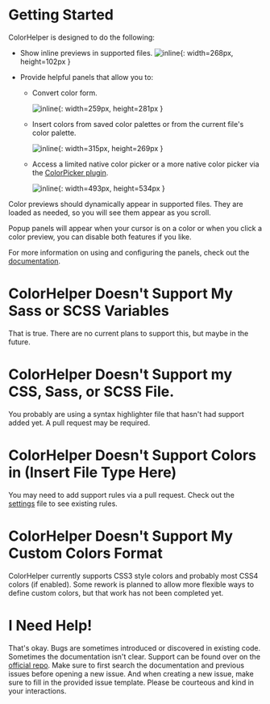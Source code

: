 # Getting Started

ColorHelper is designed to do the following:

- Show inline previews in supported files.
    ![inline](res://Packages/ColorHelper/docs/src/markdown/images/inline_previews.png){: width=268px, height=102px }

- Provide helpful panels that allow you to:
    - Convert color form.

        ![inline](res://Packages/ColorHelper/docs/src/markdown/images/color_info.png){: width=259px, height=281px }

    - Insert colors from saved color palettes or from the current file's color palette.

        ![inline](res://Packages/ColorHelper/docs/src/markdown/images/palettes.png){: width=315px, height=269px }

    - Access a limited native color picker or a more native color picker via the
    [ColorPicker plugin](https://codebyzach.github.io/sublime_color_helper/usage/#enable_color_picker).

        ![inline](res://Packages/ColorHelper/docs/src/markdown/images/alternate_color_picker.png){: width=493px, height=534px }

Color previews should dynamically appear in supported files.  They are loaded as needed, so you will see them appear as you scroll.

Popup panels will appear when your cursor is on a color or when you click a color preview, you can disable both features if you like.

For more information on using and configuring the panels, check out the [documentation](https://codebyzach.github.io/sublime_color_helper/usage/).

# ColorHelper Doesn't Support My Sass or SCSS Variables

That is true.  There are no current plans to support this, but maybe in the future.

# ColorHelper Doesn't Support my CSS, Sass, or SCSS File.

You probably are using a syntax highlighter file that hasn't had support added yet.  A pull request may be required.

# ColorHelper Doesn't Support Colors in (Insert File Type Here)

You may need to add support rules via a pull request.  Check out the [settings](sub://Packages/ColorHelper/ColorHelper.sublime-settings) file to see existing rules.

# ColorHelper Doesn't Support My Custom Colors Format

ColorHelper currently supports CSS3 style colors and probably most CSS4 colors (if enabled).  Some rework is planned
to allow more flexible ways to define custom colors, but that work has not been completed yet.

# I Need Help!

That's okay.  Bugs are sometimes introduced or discovered in existing code.  Sometimes the documentation isn't clear.
Support can be found over on the [official repo](https://github.com/CodeByZach/sublime_color_helper/issues).  Make sure to first search the documentation and previous issues
before opening a new issue.  And when creating a new issue, make sure to fill in the provided issue template.  Please be courteous and kind in your interactions.
